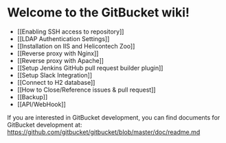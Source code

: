 Welcome to the GitBucket wiki!
====
 * [[Enabling SSH access to repository]]
 * [[LDAP Authentication Settings]]
 * [[Installation on IIS and Helicontech Zoo]]
 * [[Reverse proxy with Nginx]]
 * [[Reverse proxy with Apache]]
 * [[Setup Jenkins GitHub pull request builder plugin]]
 * [[Setup Slack Integration]]
 * [[Connect to H2 database]]
 * [[How to Close/Reference issues & pull request]]
 * [[Backup]]
 * [[API/WebHook]]

If you are interested in GitBucket development, you can find documents for GitBucket development at: https://github.com/gitbucket/gitbucket/blob/master/doc/readme.md
